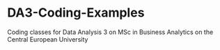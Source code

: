 # DA3-Coding-Examples
Coding classes for Data Analysis 3 on MSc in Business Analytics on the Central European University
